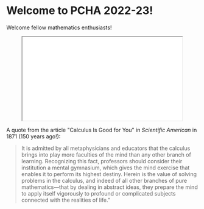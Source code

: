 # Welcome to PCHA 2022-23!

Welcome fellow mathematics enthusiasts!  

<div style="text-align:center;">
<iframe src="unit_circle/index.html" width="420" height="220"></iframe>
</div>

A quote from the article "Calculus Is Good for You" in _Scientific American_
in 1871 (150 years ago!):

> It is admitted by all metaphysicians and educators that the calculus brings
> into play more faculties of the mind than any other branch of learning.
> Recognizing this fact, professors should consider their institution a mental
> gymnasium, which gives the mind exercise that enables it to perform its highest
> destiny. Herein is the value of solving problems in the calculus, and indeed of
> all other branches of pure mathematics—that by dealing in abstract ideas, they
> prepare the mind to apply itself vigorously to profound or complicated subjects
> connected with the realities of life."

